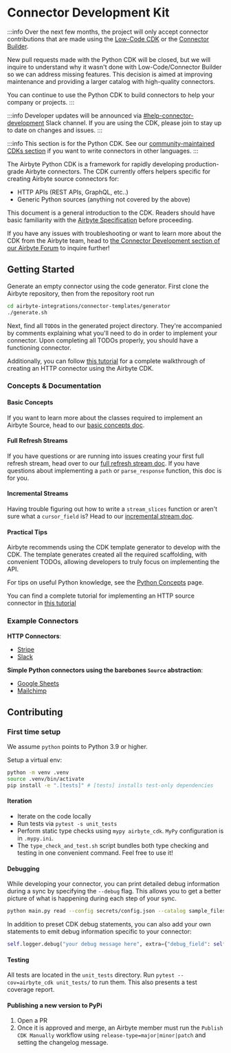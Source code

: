 # Connector Development Kit

:::info
Over the next few months, the project will only accept connector contributions that are made using the
[Low-Code CDK](https://docs.airbyte.com/connector-development/config-based/low-code-cdk-overview) or the
[Connector Builder](https://docs.airbyte.com/connector-development/connector-builder-ui/overview).

New pull requests made with the Python CDK will be closed, but we will inquire to understand why it wasn't done with
Low-Code/Connector Builder so we can address missing features. This decision is aimed at improving maintenance and
providing a larger catalog with high-quality connectors.

You can continue to use the Python CDK to build connectors to help your company or projects.
:::

:::info
Developer updates will be announced via
[#help-connector-development](https://airbytehq.slack.com/archives/C027KKE4BCZ) Slack channel. If you are using the
CDK, please join to stay up to date on changes and issues.
:::

:::info
This section is for the Python CDK. See our
[community-maintained CDKs section](../README.md#community-maintained-cdks) if you want to write connectors in other
languages.
:::

The Airbyte Python CDK is a framework for rapidly developing production-grade Airbyte connectors. The CDK currently
offers helpers specific for creating Airbyte source connectors for:

- HTTP APIs \(REST APIs, GraphQL, etc..\)
- Generic Python sources \(anything not covered by the above\)

This document is a general introduction to the CDK. Readers should have basic familiarity with the
[Airbyte Specification](https://docs.airbyte.com/understanding-airbyte/airbyte-protocol/) before proceeding.

If you have any issues with troubleshooting or want to learn more about the CDK from the Airbyte team, head to 
[the Connector Development section of our Airbyte Forum](https://github.com/airbytehq/airbyte/discussions) to
inquire further!

## Getting Started

Generate an empty connector using the code generator. First clone the Airbyte repository, then from the repository
root run

```bash
cd airbyte-integrations/connector-templates/generator
./generate.sh
```

Next, find all `TODO`s in the generated project directory. They're accompanied by comments explaining what you'll
need to do in order to implement your connector. Upon completing all TODOs properly, you should have a functioning connector.

Additionally, you can follow [this tutorial](../tutorials/cdk-tutorial-python-http/getting-started.md) for a complete walkthrough of creating an HTTP connector using the Airbyte CDK.

### Concepts & Documentation

#### Basic Concepts

If you want to learn more about the classes required to implement an Airbyte Source, head to our [basic concepts doc](basic-concepts.md).

#### Full Refresh Streams

If you have questions or are running into issues creating your first full refresh stream, head over to our [full refresh stream doc](full-refresh-stream.md). If you have questions about implementing a `path` or `parse_response` function, this doc is for you.

#### Incremental Streams

Having trouble figuring out how to write a `stream_slices` function or aren't sure what a `cursor_field` is? Head to our [incremental stream doc](incremental-stream.md).

#### Practical Tips

Airbyte recommends using the CDK template generator to develop with the CDK. The template generates created all the required scaffolding, with convenient TODOs, allowing developers to truly focus on implementing the API.

For tips on useful Python knowledge, see the [Python Concepts](python-concepts.md) page.

You can find a complete tutorial for implementing an HTTP source connector in [this tutorial](../tutorials/cdk-tutorial-python-http/getting-started.md)

### Example Connectors

**HTTP Connectors**:

- [Stripe](https://github.com/airbytehq/airbyte/blob/master/airbyte-integrations/connectors/source-stripe/source_stripe/source.py)
- [Slack](https://github.com/airbytehq/airbyte/blob/master/airbyte-integrations/connectors/source-slack/source_slack/source.py)

**Simple Python connectors using the barebones `Source` abstraction**:

- [Google Sheets](https://github.com/airbytehq/airbyte/blob/master/airbyte-integrations/connectors/source-google-sheets/source_google_sheets/source.py)
- [Mailchimp](https://github.com/airbytehq/airbyte/blob/master/airbyte-integrations/connectors/source-mailchimp/source_mailchimp/source.py)

## Contributing

### First time setup

We assume `python` points to Python 3.9 or higher.

Setup a virtual env:

```bash
python -m venv .venv
source .venv/bin/activate
pip install -e ".[tests]" # [tests] installs test-only dependencies
```

#### Iteration

- Iterate on the code locally
- Run tests via `pytest -s unit_tests`
- Perform static type checks using `mypy airbyte_cdk`. `MyPy` configuration is in `.mypy.ini`.
- The `type_check_and_test.sh` script bundles both type checking and testing in one convenient command. Feel free to use it!

#### Debugging

While developing your connector, you can print detailed debug information during a sync by specifying the `--debug` flag. This allows you to get a better picture of what is happening during each step of your sync.

```bash
python main.py read --config secrets/config.json --catalog sample_files/configured_catalog.json --debug
```

In addition to preset CDK debug statements, you can also add your own statements to emit debug information specific to your connector:

```python
self.logger.debug("your debug message here", extra={"debug_field": self.value})
```

#### Testing

All tests are located in the `unit_tests` directory. Run `pytest --cov=airbyte_cdk unit_tests/` to run them. This also presents a test coverage report.

#### Publishing a new version to PyPi

1. Open a PR
2. Once it is approved and merge, an Airbyte member must run the `Publish CDK Manually` workflow using `release-type=major|minor|patch` and setting the changelog message.
